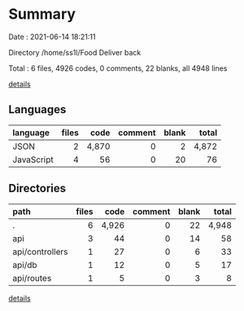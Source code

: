 # Summary

Date : 2021-06-14 18:21:11

Directory /home/ss1l/Food Deliver back

Total : 6 files,  4926 codes, 0 comments, 22 blanks, all 4948 lines

[details](details.md)

## Languages
| language | files | code | comment | blank | total |
| :--- | ---: | ---: | ---: | ---: | ---: |
| JSON | 2 | 4,870 | 0 | 2 | 4,872 |
| JavaScript | 4 | 56 | 0 | 20 | 76 |

## Directories
| path | files | code | comment | blank | total |
| :--- | ---: | ---: | ---: | ---: | ---: |
| . | 6 | 4,926 | 0 | 22 | 4,948 |
| api | 3 | 44 | 0 | 14 | 58 |
| api/controllers | 1 | 27 | 0 | 6 | 33 |
| api/db | 1 | 12 | 0 | 5 | 17 |
| api/routes | 1 | 5 | 0 | 3 | 8 |

[details](details.md)